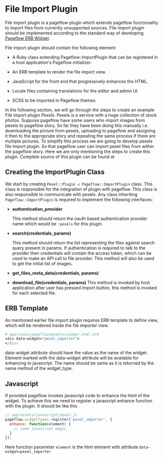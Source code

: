 # File Import Plugin

File import plugin is a pageflow plugin which extends pageflow functionality 
to import files from currently unsupported sources. File import plugin
should be implemented according to the standard way of developing [Pageflow ERB Widget](creating_widget_types/with_erb_templates.md).

File import plugin should contain the following element:

* A Ruby class extending Pageflow::ImportPlugin that can be registered in
  a host application's Pageflow initializer.

* An ERB template to render the file import view.

* JavaScript for the front end that progressively enhances the HTML.

* Locale files containing translations for the editor and admin UI.

* SCSS to be imported in Pageflow themes.

In the following section, we will go through the steps to create an example File import plugin *Pexels*.
Pexels is a service with a huge collection of stock photos. Suppose pageflow have some users who import
images from pexels to pageflow story. So far they have been doing this manually i.e. downloading the picture
from pexels, uploading to pageflow and assigning it then to the appropriate story and repeating the same process
if there are multiple pictures. To simplify this process we are going to develop pexels file import plugin.
So that pageflow user can import pexel files from within the pageflow story.
Here we are only mentioning the steps to create this plugin. Complete source of this plugin can be found at


## Creating the ImportPlugin Class

We start by creating `Pexel::Plugin < Pageflow::ImportPlugin` class. This class is responsible 
for the integration of plugin with pageflow. This class is also responsible to communicate with pexels.
Any class inheriting `Pageflow::ImportPlugin` is required to implement the following interfaces:

* **authentication_provider**

  This method should return the oauth based authentication provider name which would be `:pexels`
  for this plugin.

* **search(credentials, params)**

  This method should return the list representing the files against search query present in params.
  If authentication is required to talk to the provider then credentials will contain the access token,
  which can be used to make an API call to file provider. This method will also be used to get the initial
  list of images.

* **get_files_meta_data(credentials, params)**
  


* **download_file(credentials, params)**
  This method is invoked by host application after user has pressed Import button, this method is invoked
  for each selected file.


## ERB Template
As mentioned earlier file import plugin requires ERB template to define view, which will be
rendered inside the file importer view.

```ruby
# app/views/pageflow/pexels/widget.html.erb
<div data-widget="pexel_importer">
</div>
```

data-widget attribute should have the value as the name of the widget. Element marked with the data-widget
attribute will be available for enhancing to javascript. The name should be same as it is returned by the 
name method of the widget_type.


## Javascript
If provided pageflow invokes javascript code to enhance the html of the widget. To achieve this we need
to register a javascript enhance function with the plugin. It should be like this

```javascript
// app/assets/javascript/pexel.js
pageflow.widgetTypes.register('pexel_importer', {
  enhance: function(element) {
    // some javascript magic
  }
});
```

Here function parameter `element` is the html element with attribute `data-widget=pexel_importer`



